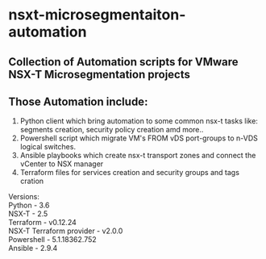 # nsxt-microsegmentaiton-automation
## Collection of Automation scripts for VMware NSX-T Microsegmentation projects

## Those Automation include:<br/>
1) Python client which bring automation to some common nsx-t tasks like: segments creation, security policy creation amd more..<br/>
2) Powershell script which migrate VM's FROM vDS port-groups to n-VDS logical switches.<br/>
3) Ansible playbooks which create nsx-t transport zones and connect the vCenter to NSX manager<br/>
4) Terraform files for services creation and security groups and tags cration<br/>

Versions: <br/>
Python - 3.6 <br/>
NSX-T - 2.5 <br/>
Terraform - v0.12.24 <br/>
NSX-T Terraform provider - v2.0.0 <br/>
Powershell - 5.1.18362.752 <br/>
Ansible - 2.9.4 <br/>

